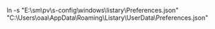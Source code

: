 ln -s "E:\sm\pv\s-config\windows\listary\Preferences.json" "C:\Users\oaa\AppData\Roaming\Listary\UserData\Preferences.json" 